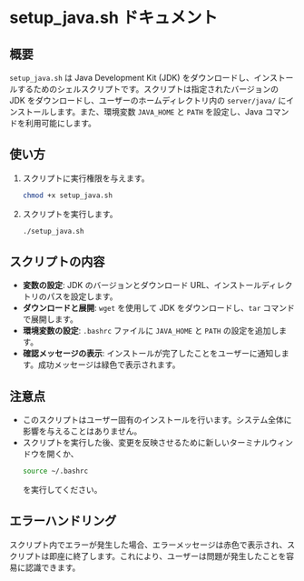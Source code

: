 # setup_java.sh ドキュメント

## 概要
`setup_java.sh` は Java Development Kit (JDK) をダウンロードし、インストールするためのシェルスクリプトです。スクリプトは指定されたバージョンの JDK をダウンロードし、ユーザーのホームディレクトリ内の `server/java/` にインストールします。また、環境変数 `JAVA_HOME` と `PATH` を設定し、Java コマンドを利用可能にします。

## 使い方
1. スクリプトに実行権限を与えます。
    ```bash
    chmod +x setup_java.sh
    ```

2. スクリプトを実行します。
    ```bash
    ./setup_java.sh
    ```

## スクリプトの内容
- **変数の設定**: JDK のバージョンとダウンロード URL、インストールディレクトリのパスを設定します。
- **ダウンロードと展開**: `wget` を使用して JDK をダウンロードし、`tar` コマンドで展開します。
- **環境変数の設定**: `.bashrc` ファイルに `JAVA_HOME` と `PATH` の設定を追加します。
- **確認メッセージの表示**: インストールが完了したことをユーザーに通知します。成功メッセージは緑色で表示されます。

## 注意点
- このスクリプトはユーザー固有のインストールを行います。システム全体に影響を与えることはありません。
- スクリプトを実行した後、変更を反映させるために新しいターミナルウィンドウを開くか、
  ~~~bash
  source ~/.bashrc
  ~~~
   を実行してください。

## エラーハンドリング
スクリプト内でエラーが発生した場合、エラーメッセージは赤色で表示され、スクリプトは即座に終了します。これにより、ユーザーは問題が発生したことを容易に認識できます。
